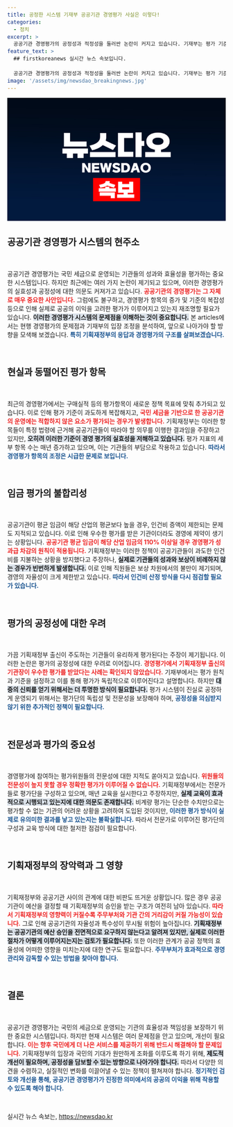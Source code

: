 ```yaml
---
title: 공정한 시스템 기재부 공공기관 경영평가 사실은 이렇다!
categories:
  - 정치
excerpt: >
  공공기관 경영평가의 공정성과 적정성을 둘러싼 논란이 커지고 있습니다. 기재부는 평가 기준의 복잡성과 현실과의 괴리를 반박하며, 경영평가가 공공기관 길들이기 수단으로 변질되지 않았다고 주장했습니다. 진실은 무엇일까요? 클릭해 확인해 보세요!
feature_text: >
  ## firstkoreanews 실시간 뉴스 속보입니다.

  공공기관 경영평가의 공정성과 적정성을 둘러싼 논란이 커지고 있습니다. 기재부는 평가 기준의 복잡성과 현실과의 괴리를 반박하며, 경영평가가 공공기관 길들이기 수단으로 변질되지 않았다고 주장했습니다. 진실은 무엇일까요? 클릭해 확인해 보세요!
image: '/assets/img/newsdao_breakingnews.jpg'
---
```


<p><img src="/assets/img/newsdao_breakingnews.jpg" alt="firstkoreanews 속보" /></p>

<h2 data-ke-size="size26">공공기관 경영평가 시스템의 현주소</h2>

<p data-ke-size="size16">&nbsp;</p>

<p>공공기관 경영평가는 국민 세금으로 운영되는 기관들의 성과와 효율성을 평가하는 중요한 시스템입니다. 하지만 최근에는 여러 가지 논란이 제기되고 있으며, 이러한 경영평가의 실효성과 공정성에 대한 의문도 커져가고 있습니다. <b><span style="color: #ee2323;">공공기관의 경영평가는 그 자체로 매우 중요한 사안입니다.</span></b> 그럼에도 불구하고, 경영평가 항목의 증가 및 기준의 복잡성 등으로 인해 실제로 공공의 이익을 고려한 평가가 이루어지고 있는지 재조명할 필요가 있습니다. <b><span style="background-color: #21538527;">이러한 경영평가 시스템의 문제점을 이해하는 것이 중요합니다.</span></b> 본 articles에서는 현행 경영평가의 문제점과 기재부의 입장 조정을 분석하여, 앞으로 나아가야 할 방향을 모색해 보겠습니다. <b><span style="color: #1a5490;">특히 기획재정부의 응답과 경영평가의 구조를 살펴보겠습니다.</span></b></p>

<p data-ke-size="size16">&nbsp;</p>

<h2 data-ke-size="size26">현실과 동떨어진 평가 항목</h2>

<p data-ke-size="size16">&nbsp;</p>

<p>최근의 경영평가에서는 구매실적 등의 평가항목이 새로운 정책 목표에 맞춰 추가되고 있습니다. 이로 인해 평가 기준이 과도하게 복잡해지고, <b><span style="color: #ee2323;">국민 세금을 기반으로 한 공공기관의 운영에는 적합하지 않은 요소가 평가되는 경우가 발생합니다.</span></b> 기획재정부는 이러한 항목들이 특정 법령에 근거해 공공기관들이 따라야 할 의무를 이행한 결과임을 주장하고 있지만, <b><span style="background-color: #21538527;">오히려 이러한 기준이 경영 평가의 실효성을 저해하고 있습니다.</span></b> 평가 지표의 세부 항목 수는 매년 증가하고 있으며, 이는 기관들의 부담으로 작용하고 있습니다. <b><span style="color: #1a5490;">따라서 경영평가 항목의 조정은 시급한 문제로 보입니다.</span></b></p>

<p data-ke-size="size16">&nbsp;</p>

<h2 data-ke-size="size26">임금 평가의 불합리성</h2>

<p data-ke-size="size16">&nbsp;</p>

<p>공공기관이 평균 임금이 해당 산업의 평균보다 높을 경우, 인건비 증액이 제한되는 문제도 지적되고 있습니다. 이로 인해 우수한 평가를 받은 기관이더라도 경영에 제약이 생기는 상황입니다. <b><span style="color: #ee2323;">공공기관 평균 임금이 해당 산업 임금의 110% 이상일 경우 경영평가 성과급 차감의 원칙이 적용됩니다.</span></b> 기획재정부는 이러한 정책이 공공기관들이 과도한 인건비를 지불하는 상황을 방지했다고 주장하나, <b><span style="background-color: #21538527;">실제로 기관들의 성과와 보상이 비례하지 않는 경우가 빈번하게 발생합니다.</span></b> 이로 인해 직원들은 보상 차원에서의 불만이 제기되며, 경영의 자율성이 크게 제한받고 있습니다. <b><span style="color: #1a5490;">따라서 인건비 산정 방식을 다시 점검할 필요가 있습니다.</span></b></p>

<p data-ke-size="size16">&nbsp;</p>

<h2 data-ke-size="size26">평가의 공정성에 대한 우려</h2>

<p data-ke-size="size16">&nbsp;</p>

<p>가끔 기획재정부 출신이 주도하는 기관들이 유리하게 평가된다는 주장이 제기됩니다. 이러한 논란은 평가의 공정성에 대한 우려로 이어집니다. <b><span style="color: #ee2323;">경영평가에서 기획재정부 출신의 기관장이 우수한 평가를 받았다는 사례는 확인되지 않았습니다.</span></b> 기재부에서는 평가 원칙과 기준을 설정하고 이를 통해 평가가 독립적으로 이루어진다고 설명합니다. 하지만 <b><span style="background-color: #21538527;">대중의 신뢰를 얻기 위해서는 더 투명한 방식이 필요합니다.</span></b> 평가 시스템이 진실로 공정하게 운영되기 위해서는 평가단의 독립성 및 전문성을 보장해야 하며, <b><span style="color: #1a5490;">공정성을 의심받지 않기 위한 추가적인 정책이 필요합니다.</span></b></p>

<p data-ke-size="size16">&nbsp;</p>

<h2 data-ke-size="size26">전문성과 평가의 중요성</h2>

<p data-ke-size="size16">&nbsp;</p>

<p>경영평가에 참여하는 평가위원들의 전문성에 대한 지적도 쏟아지고 있습니다. <b><span style="color: #ee2323;">위원들의 전문성이 높지 못할 경우 정확한 평가가 이루어질 수 없습니다.</span></b> 기획재정부에서는 전문가들로 평가단을 구성하고 있으며, 매년 교육을 실시한다고 주장하지만, <b><span style="background-color: #21538527;">실제 교육이 효과적으로 시행되고 있는지에 대한 의문도 존재합니다.</span></b> 비계량 평가는 단순한 수치만으로는 평가할 수 없는 기관의 어려운 상황을 고려하여 도입된 것이지만, <b><span style="color: #1a5490;">이러한 평가 방식이 실제로 유의미한 결과를 낳고 있는지는 불확실합니다.</span></b> 따라서 전문가로 이루어진 평가단의 구성과 교육 방식에 대한 철저한 점검이 필요합니다.</p>

<p data-ke-size="size16">&nbsp;</p>

<h2 data-ke-size="size26">기획재정부의 장악력과 그 영향</h2>

<p data-ke-size="size16">&nbsp;</p>

<p>기획재정부와 공공기관 사이의 관계에 대한 비판도 뜨거운 상황입니다. 많은 경우 공공기관이 예산을 결정할 때 기획재정부의 승인을 받는 구조가 여전히 남아 있습니다. <b><span style="color: #ee2323;">따라서 기획재정부의 영향력이 커질수록 주무부처와 기관 간의 거리감이 커질 가능성이 있습니다.</span></b> 그로 인해 공공기관의 자율성과 특수성이 무시될 위험이 높아집니다. <b><span style="background-color: #21538527;">기획재정부는 공공기관의 예산 승인을 전면적으로 요구하지 않는다고 알려져 있지만, 실제로 이러한 절차가 어떻게 이루어지는지는 검토가 필요합니다.</span></b> 또한 이러한 관계가 공공 정책의 효율성에 어떠한 영향을 미치는지에 대한 연구도 필요합니다. <b><span style="color: #1a5490;">주무부처가 효과적으로 경영 관리와 감독할 수 있는 방법을 찾아야 합니다.</span></b></p>

<p data-ke-size="size16">&nbsp;</p>

<h2 data-ke-size="size26">결론</h2>

<p data-ke-size="size16">&nbsp;</p>

<p>공공기관 경영평가는 국민의 세금으로 운영되는 기관의 효율성과 책임성을 보장하기 위한 중요한 시스템입니다. 하지만 현재 시스템은 여러 문제점을 안고 있으며, 개선이 필요합니다. <b><span style="color: #ee2323;">이는 향후 국민에게 더 나은 서비스를 제공하기 위해 반드시 해결해야 할 문제입니다.</span></b> 기획재정부의 입장과 국민의 기대가 원만하게 조화를 이루도록 하기 위해, <b><span style="background-color: #21538527;">제도적 개선이 필요하며, 공정성을 담보할 수 있는 방향으로 나아가야 합니다.</span></b> 따라서 다양한 의견을 수렴하고, 실질적인 변화를 이끌어낼 수 있는 정책이 펼쳐져야 합니다. <b><span style="color: #1a5490;">정기적인 검토와 개선을 통해, 공공기관 경영평가가 진정한 의미에서의 공공의 이익을 위해 작용할 수 있도록 해야 합니다.</span></b></p>

<p data-ke-size="size16">&nbsp;</p>
실시간 뉴스 속보는, <a href="https://newsdao.kr" rel="dofollow">https://newsdao.kr</a>


